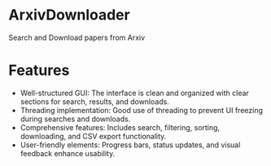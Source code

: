 # ArxivDownloader
Search and Download papers from Arxiv 
# Features 
- Well-structured GUI: The interface is clean and organized with clear sections for search, results, and downloads.
- Threading implementation: Good use of threading to prevent UI freezing during searches and downloads.
- Comprehensive features: Includes search, filtering, sorting, downloading, and CSV export functionality.
- User-friendly elements: Progress bars, status updates, and visual feedback enhance usability.
